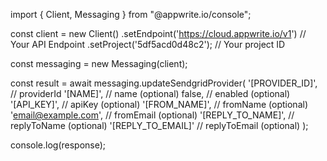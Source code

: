 import { Client, Messaging } from "@appwrite.io/console";

const client = new Client()
    .setEndpoint('https://cloud.appwrite.io/v1') // Your API Endpoint
    .setProject('5df5acd0d48c2'); // Your project ID

const messaging = new Messaging(client);

const result = await messaging.updateSendgridProvider(
    '[PROVIDER_ID]', // providerId
    '[NAME]', // name (optional)
    false, // enabled (optional)
    '[API_KEY]', // apiKey (optional)
    '[FROM_NAME]', // fromName (optional)
    'email@example.com', // fromEmail (optional)
    '[REPLY_TO_NAME]', // replyToName (optional)
    '[REPLY_TO_EMAIL]' // replyToEmail (optional)
);

console.log(response);
